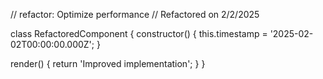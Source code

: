 // refactor: Optimize performance
// Refactored on 2/2/2025

class RefactoredComponent {
  constructor() {
    this.timestamp = '2025-02-02T00:00:00.000Z';
  }

  render() {
    return 'Improved implementation';
  }
}